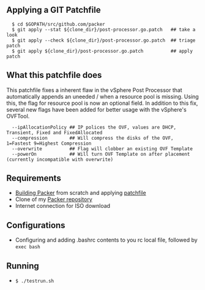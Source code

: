 ## Applying a GIT Patchfile

```shell
  $ cd $GOPATH/src/github.com/packer
  $ git apply --stat ${clone_dir}/post-processor.go.patch   ## take a look
  $ git apply --check ${clone_dir}/post-processor.go.patch  ## triage patch
  $ git apply ${clone_dir}/post-processor.go.patch          ## apply patch
```


## What this patchfile does

This patchfile fixes a inherent flaw in the vSphere Post Processor that automatically
appends an uneeded / when a resource pool is missing. Using this, the flag for resource
pool is now an optional field. In addition to this fix, several new flags have been
added for better usage with the vSphere's OVFTool.

```shell
  --ipAllocationPolicy ## IP polices the OVF, values are DHCP, Transient, Fixed and FixedAllocated
  --compression        ## Will compress the disks of the OVF, 1=Fastest 9=Highest Compression
  --overwrite          ## Flag will clobber an existing OVF Template
  --powerOn            ## Will turn OVF Template on after placement (currently incompatible with overwrite)
```


## Requirements

 - [Building Packer](https://github.com/mitchellh/packer) from scratch and applying [patchfile](https://git.internal.t-mobile.com/jdaniel56/Packer-vSphere/blob/master/post-processor.go.patch)
 - Clone of my [Packer repository](https://git.internal.t-mobile.com/jdaniel56/Packer)
 - Internet connection for ISO download


## Configurations
 - Configuring and adding .bashrc contents to you rc local file, followed by `exec bash`


## Running
 - `$ ./testrun.sh`

